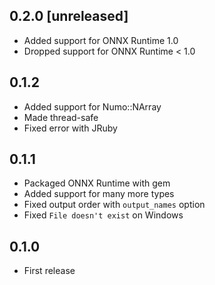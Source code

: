 ## 0.2.0 [unreleased]

- Added support for ONNX Runtime 1.0
- Dropped support for ONNX Runtime < 1.0

## 0.1.2

- Added support for Numo::NArray
- Made thread-safe
- Fixed error with JRuby

## 0.1.1

- Packaged ONNX Runtime with gem
- Added support for many more types
- Fixed output order with `output_names` option
- Fixed `File doesn't exist` on Windows

## 0.1.0

- First release
